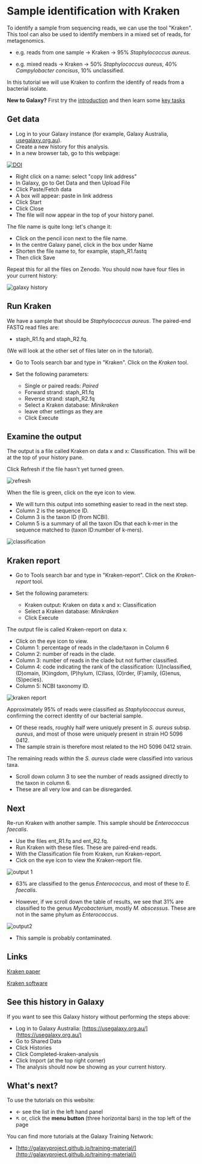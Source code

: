 # Sample identification with Kraken

To identify a sample from sequencing reads, we can use the tool "Kraken". This tool can also be used to identify members in a mixed set of reads, for metagenomics.

- e.g. reads from one sample &rarr; Kraken &rarr; 95% *Staphylococcus aureus*.

- e.g. mixed reads &rarr; Kraken &rarr; 50% *Staphylococcus aureus*, 40%  *Campylobacter concisus*, 10% unclassified.

<!-- - is this a proportion of reads?
- is proportion of reads a proxy for relative abundance?
(e.g. something might not sequence well - be truly abundant but rare in the sample) -->

In this tutorial we will use Kraken to confirm the identify of reads from a bacterial isolate.

<fn>**New to Galaxy?** First try the [introduction](../galaxy/index.md) and then learn some [key tasks](../intro/index.md)</fn>

## Get data

* Log in to your Galaxy instance (for example, Galaxy Australia, [usegalaxy.org.au](https://usegalaxy.org.au/)).
* Create a new history for this analysis.
* In a new browser tab, go to this webpage:

[![DOI](https://zenodo.org/badge/DOI/10.5281/zenodo.1319181.svg)](https://doi.org/10.5281/zenodo.1319181)

* Right click on a  name: select "copy link address"
* In Galaxy, go to <ss>Get Data</ss> and then Upload File
* Click <ss>Paste/Fetch data</ss>
* A box will appear: paste in link address
* Click <ss>Start</ss>
* Click <ss>Close</ss>
* The file will now appear in the top of your history panel.

The file name is quite long: let's change it:

* Click on the pencil icon next to the file name.
* In the centre Galaxy panel, click in the box under <ss>Name</ss>
* Shorten the file name to, for example, <fn>staph_R1.fastq</s>
* Then click <ss>Save</ss>

Repeat this for all the files on Zenodo. You should now have four files in your current history:

![galaxy history](images/files2.png)

<!-- used ERR019289_1 and 2 from EBI. see public data tutorial.
rename and change datatypes. -- not working -->

## Run Kraken

We have a sample that should be *Staphylococcus aureus*. The paired-end FASTQ read files are:

- <fn>staph_R1.fq</fn> and <fn>staph_R2.fq</fn>.

(We will look at the other set of files later on in the tutorial).

- Go to <ss>Tools</ss> search bar and type in "Kraken". Click on the *Kraken* tool.  

- Set the following parameters:

    - <ss>Single or paired reads</ss>: *Paired*
    - <ss>Forward strand:</ss> <fn>staph_R1.fq</fn>
    - <ss>Reverse strand:</ss> <fn>staph_R2.fq</fn>
    - <ss>Select a Kraken database:</ss> *Minikraken*
    - leave other settings as they are
    -  Click <ss>Execute</ss>

<!-- ### How it works

Generally: compare sequence to database of known sequence identities.

In detail:

- uses k-mers (default k = 31)
- user to specify a library of genomes
- query database for each k-mer in a sequence
- summarize the hits for all the k-mers from a seq to give the ID
- if seq has no kmers in dbase, it is left unclassified.
-->

## Examine the output

The output is a file called <fn>Kraken on data x and x: Classification</fn>. This will be at the top of your history pane.

Click <ss>Refresh</ss> if the file hasn't yet turned green.

![refresh](images/refresh.png)

When the file is green, click on the eye icon to view.

- We will turn this output into something easier to read in the next step.
- Column 2 is the sequence ID.
- Column 3 is the taxon ID (from NCBI).
- Column 5 is a summary of all the taxon IDs that each k-mer in the sequence matched to (taxon ID:number of k-mers).  

![classification](images/classification.png)


<!-- Output Format

Each sequence classified by Kraken results in a single line of output. Output lines contain five tab-delimited fields; from left to right, they are:

1. "C"/"U": one letter code indicating that the sequence was either classified or unclassified.
2. The sequence ID, obtained from the FASTA/FASTQ header.
3. The taxonomy ID Kraken used to label the sequence; this is 0 if the sequence is unclassified.
4. The length of the sequence in bp.
5. A space-delimited list indicating the LCA mapping of each k-mer in the sequence. For example, "562:13 561:4 A:31 0:1 562:3" would indicate that:
        a) the first 13 k-mers mapped to taxonomy ID #562
        b) the next 4 k-mers mapped to taxonomy ID #561
        c) the next 31 k-mers contained an ambiguous nucleotide
        d) the next k-mer was not in the database
        e) the last 3 k-mers mapped to taxonomy ID #562
-->

## Kraken report

- Go to <ss>Tools</ss> search bar and type in "Kraken-report". Click on the *Kraken-report* tool.

- Set the following parameters:

    - <ss>Kraken output</ss>: <fn>Kraken on data x and x: Classification</fn>
    - <ss>Select a Kraken database</ss>: *Minikraken*
    -  Click <ss>Execute</ss>


The output file is called <fn>Kraken-report on data x</fn>.

- Click on the eye icon to view.
- Column 1: percentage of reads in the clade/taxon in Column 6
- Column 2: number of reads in the clade.
- Column 3: number of reads in the clade but not further classified.
- Column 4: code indicating the rank of the classification: (U)nclassified, (D)omain, (K)ingdom, (P)hylum, (C)lass, (O)rder, (F)amily, (G)enus, (S)pecies).
- Column 5: NCBI taxonomy ID.

![kraken report](images/kraken_output2.png)


Approximately 95% of reads were classified as *Staphylococcus aureus*, confirming the correct identity of our bacterial sample.

- Of these reads, roughly half were uniquely present in *S. aureus* subsp. *aureus*, and most of those were uniquely present in strain HO 5096 0412.
- The sample strain is therefore most related to the HO 5096 0412 strain.

The remaining reads within the *S. aureus* clade were classified into various taxa.

- Scroll down column 3 to see the number of reads assigned directly to the taxon in column 6.
- These are all very low and can be disregarded.

<!-- Output

The output of kraken-report is tab-delimited, with one line per taxon. The fields of the output, from left-to-right, are as follows:

1. Percentage of reads covered by the clade rooted at this taxon
2. Number of reads covered by the clade rooted at this taxon
3. Number of reads assigned directly to this taxon
4. A rank code, indicating (U)nclassified, (D)omain, (K)ingdom, (P)hylum, (C)lass, (O)rder, (F)amily, (G)enus, or (S)pecies. All other ranks are simply filled with a dash.
5. NCBI taxonomy ID
6. Indented scientific name -->

## Next

Re-run Kraken with another sample. This sample should be *Enterococcus faecalis*.

- Use the files <fn>ent_R1.fq</fn> and <fn>ent_R2.fq</fn>.
- Run <ss>Kraken</ss> with these files. These are paired-end reads.
- With the <fn>Classification</fn> file from Kraken, run <ss>Kraken-report</ss>.
- Cick on the eye icon to view the <fn>Kraken-report</fn> file.

![output 1](images/sample2_1.png)

- 63% are classified to the genus *Enterococcus*, and most of these to *E. faecalis*.

- However, if we scroll down the table of results, we see that 31% are classified to the genus *Mycobacterium*, mostly *M. abscessus*. These are not in the same phylum as *Enterococcus*.

![output2](images/sample2_2.png)

- This sample is probably contaminated.

## Links

[Kraken paper](https://genomebiology.biomedcentral.com/articles/10.1186/gb-2014-15-3-r46)

[Kraken software](http://ccb.jhu.edu/software/kraken/)

## See this history in Galaxy

If you want to see this Galaxy history without performing the steps above:

* Log in to Galaxy Australia: [https://usegalaxy.org.au/](https://usegalaxy.org.au/)
* Go to <ss>Shared Data</ss>
* Click <ss>Histories</ss>
* Click <fn>Completed-kraken-analysis</fn>
* Click <ss>Import</ss> (at the top right corner)
* The analysis should now be showing as your current history.

## What's next?

To use the tutorials on this website:

* &#8592; see the list in the left hand panel
* &#8598; or, click the **menu button** (three horizontal bars) in the top left of the page

You can find more tutorials at the Galaxy Training Network:

* [http://galaxyproject.github.io/training-material/](http://galaxyproject.github.io/training-material/)
